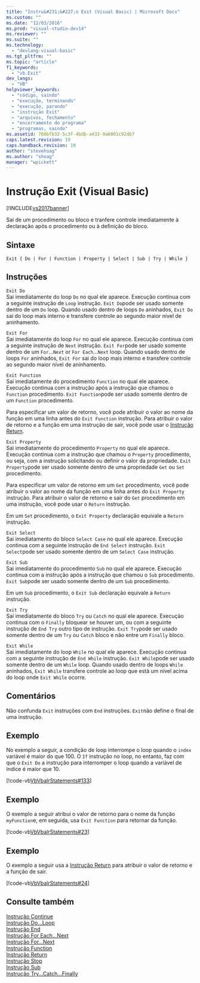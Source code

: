 ```yaml
---
title: "Instru&#231;&#227;o Exit (Visual Basic) | Microsoft Docs"
ms.custom: ""
ms.date: "12/03/2016"
ms.prod: "visual-studio-dev14"
ms.reviewer: ""
ms.suite: ""
ms.technology: 
  - "devlang-visual-basic"
ms.tgt_pltfrm: ""
ms.topic: "article"
f1_keywords: 
  - "vb.Exit"
dev_langs: 
  - "VB"
helpviewer_keywords: 
  - "código, saindo"
  - "execução, terminando"
  - "execução, parando"
  - "instrução Exit"
  - "arquivos, fechamento"
  - "encerramento do programa"
  - "programas, saindo"
ms.assetid: 760bfb32-5c3f-4bdb-a432-9a6001c92db7
caps.latest.revision: 19
caps.handback.revision: 19
author: "stevehoag"
ms.author: "shoag"
manager: "wpickett"
---
```

# Instru&#231;&#227;o Exit (Visual Basic)
[!INCLUDE[vs2017banner](../../../csharp/includes/vs2017banner.md)]

Sai de um procedimento ou bloco e tranfere controle imediatamente à declaração após o procedimento ou à definição do bloco.  
  
## Sintaxe  
  
```  
Exit { Do | For | Function | Property | Select | Sub | Try | While }  
```  
  
## Instruções  
 `Exit Do`  
 Sai imediatamente do loop `Do` no qual ele aparece.  Execução continua com a seguinte instrução de `Loop` instrução.  `Exit Do`pode ser usado somente dentro de um `Do` loop.  Quando usado dentro de loops `Do` aninhados, `Exit Do` sai do loop mais interno e transfere controle ao segundo maior nível de aninhamento.  
  
 `Exit For`  
 Sai imediatamente do loop `For` no qual ele aparece.  Execução continua com a seguinte instrução de `Next` instrução.  `Exit For`pode ser usado somente dentro de um `For`...`Next` or `For Each`...`Next` loop.  Quando usado dentro de loops `For` aninhados, `Exit For` sai do loop mais interno e transfere controle ao segundo maior nível de aninhamento.  
  
 `Exit Function`  
 Sai imediatamente do procedimento `Function` no qual ele aparece.  Execução continua com a instrução após a instrução que chamou o `Function` procedimento.  `Exit Function`pode ser usado somente dentro de um `Function` procedimento.  
  
 Para especificar um valor de retorno, você pode atribuir o valor ao nome da função em uma linha antes do `Exit Function` instrução.  Para atribuir o valor de retorno e a função em uma instrução de sair, você pode usar o [Instrução Return](../../../visual-basic/language-reference/statements/return-statement.md).  
  
 `Exit Property`  
 Sai imediatamente do procedimento `Property` no qual ele aparece.  Execução continua com a instrução que chamou o `Property` procedimento, ou seja, com a instrução solicitando ou definir o valor da propriedade.  `Exit Property`pode ser usado somente dentro de uma propriedade `Get` ou `Set` procedimento.  
  
 Para especificar um valor de retorno em um `Get` procedimento, você pode atribuir o valor ao nome da função em uma linha antes do `Exit Property` instrução.  Para atribuir o valor de retorno e sair do `Get` procedimento em uma instrução, você pode usar o `Return` instrução.  
  
 Em um `Set` procedimento, o `Exit Property` declaração equivale a `Return` instrução.  
  
 `Exit Select`  
 Sai imediatamento do bloco `Select Case` no qual ele aparece.  Execução continua com a seguinte instrução de `End Select` instrução.  `Exit Select`pode ser usado somente dentro de um `Select Case` instrução.  
  
 `Exit Sub`  
 Sai imediatamente do procedimento `Sub` no qual ele aparece.  Execução continua com a instrução após a instrução que chamou o `Sub` procedimento.  `Exit Sub`pode ser usado somente dentro de um `Sub` procedimento.  
  
 Em um `Sub` procedimento, o `Exit Sub` declaração equivale a `Return` instrução.  
  
 `Exit Try`  
 Sai imediatamente do bloco `Try` ou `Catch` no qual ele aparece.  Execução continua com o `Finally` bloquear se houver um, ou com a seguinte instrução de `End Try` outro tipo de instrução.  `Exit Try`pode ser usado somente dentro de um `Try` ou `Catch` bloco e não entre um `Finally` bloco.  
  
 `Exit While`  
 Sai imediatamente do loop `While` no qual ele aparece.  Execução continua com a seguinte instrução de `End While` instrução.  `Exit While`pode ser usado somente dentro de um `While` loop.  Quando usado dentro de loops `While` aninhados, `Exit While` transfere controle ao loop que está um nível acima do loop onde `Exit While` ocorre.  
  
## Comentários  
 Não confunda `Exit` instruções com `End` instruções.  `Exit`não define o final de uma instrução.  
  
## Exemplo  
 No exemplo a seguir, a condição de loop interrompe o loop quando o `index` variável é maior do que 100.  O `If` instrução no loop, no entanto, faz com que o `Exit Do` a instrução para interromper o loop quando a variável de índice é maior que 10.  
  
 [!code-vb[VbVbalrStatements#133](../../../visual-basic/language-reference/statements/codesnippet/VisualBasic/exit-statement_1.vb)]  
  
## Exemplo  
 O exemplo a seguir atribui o valor de retorno para o nome da função `myFunction`e, em seguida, usa `Exit Function` para retornar da função.  
  
 [!code-vb[VbVbalrStatements#23](../../../visual-basic/language-reference/statements/codesnippet/VisualBasic/exit-statement_2.vb)]  
  
## Exemplo  
 O exemplo a seguir usa a [Instrução Return](../../../visual-basic/language-reference/statements/return-statement.md) para atribuir o valor de retorno e a função de sair.  
  
 [!code-vb[VbVbalrStatements#24](../../../visual-basic/language-reference/statements/codesnippet/VisualBasic/exit-statement_3.vb)]  
  
## Consulte também  
 [Instrução Continue](../../../visual-basic/language-reference/statements/continue-statement.md)   
 [Instrução Do...Loop](../../../visual-basic/language-reference/statements/do-loop-statement.md)   
 [Instrução End](../../../visual-basic/language-reference/statements/end-statement.md)   
 [Instrução For Each...Next](../../../visual-basic/language-reference/statements/for-each-next-statement.md)   
 [Instrução For...Next](../../../visual-basic/language-reference/statements/for-next-statement.md)   
 [Instrução Function](../../../visual-basic/language-reference/statements/function-statement.md)   
 [Instrução Return](../../../visual-basic/language-reference/statements/return-statement.md)   
 [Instrução Stop](../../../visual-basic/language-reference/statements/stop-statement.md)   
 [Instrução Sub](../../../visual-basic/language-reference/statements/sub-statement.md)   
 [Instrução Try...Catch...Finally](../../../visual-basic/language-reference/statements/try-catch-finally-statement.md)
